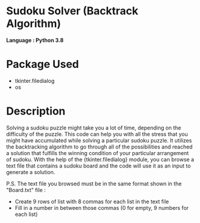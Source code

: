 # Sudoku Solver (Backtrack Algorithm)

<b>Language : Python 3.8</b>           

# Package Used
- tkinter.filedialog
- os

# Description

Solving a sudoku puzzle might take you a lot of time, depending on the difficulty of the puzzle. This code can help you with all the stress that you might have accumulated while
solving a particular sudoku puzzle. It utilizes the backtracking algorithm to go through all of the possibilities and reached a solution that fulfills the winning condition of
your particular arrangement of sudoku. With the help of the {tkinter.filedialog} module, you can browse a text file that contains a sudoku board and the code will use it as an
input to generate a solution.

P.S. The text file you browsed must be in the same format shown in the "Board.txt" file :
<ul>
     <li>Create 9 rows of list with 8 commas for each list in the text file</li>
     <li>Fill in a number in between those commas (0 for empty, 9 numbers for each list)</li>
</ul>
